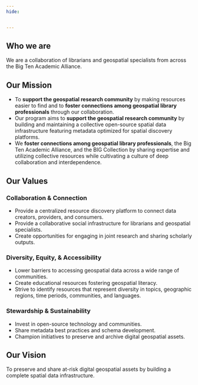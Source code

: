 ```yaml
---
hide:


---
```


## Who we are

We are a collaboration of librarians and geospatial specialists from across the Big Ten Academic Alliance.



## Our Mission

<div class="grid-container">
  <div class="section">
  
  <ul style="text-align: left;">

<li>To <b>support the geospatial research community</b> by making resources easier to find and to <b>foster connections among geospatial library professionals</b> through our collaboration.</li>
<li>Our program aims to <b>support the geospatial research community</b> by building and maintaining a collective open-source spatial data infrastructure featuring metadata optimized for spatial discovery platforms.</li>
<li>We <b>foster connections among geospatial library professionals</b>, the Big Ten Academic Alliance, and the BIG Collection by sharing expertise and utilizing collective resources while cultivating a culture of deep collaboration and interdependence.</li>

</ul>

  </div>
  </div>


## Our Values

<div class="grid-container">
  <div class="section">
    <h3>Collaboration & Connection</h3>
    <ul style="text-align: left;">
      <li>Provide a centralized resource discovery platform to connect data creators, providers, and consumers.</li>
      <li>Provide a collaborative social infrastructure for librarians and geospatial specialists.</li>
      <li>Create opportunities for engaging in joint research and sharing scholarly outputs.</li>
    </ul>
  </div>
  </div>

<div class="grid-container">
  <div class="section">
    <h3>Diversity, Equity, & Accessibility</h3>
    <ul style="text-align: left;">
      <li>Lower barriers to accessing geospatial data across a wide range of communities.</li>
      <li>Create educational resources fostering geospatial literacy.</li>
      <li>Strive to identify resources that represent diversity in topics, geographic regions, time periods, communities, and languages.</li>
    </ul>
  </div>
  </div>


<div class="grid-container">
  <div class="section">
    <h3>Stewardship & Sustainability</h3>
    <ul style="text-align: left;">
      <li>Invest in open-source technology and communities.</li>
      <li>Share metadata best practices and schema development.</li>
      <li>Champion initiatives to preserve and archive digital geospatial assets.</li>
    </ul>
  </div>
</div>
</div>


## Our Vision

<div class="grid-container">
  <div class="section">

<p> To preserve and share at-risk digital geospatial assets by building a complete spatial data infrastructure.</p>

</div>
</div>